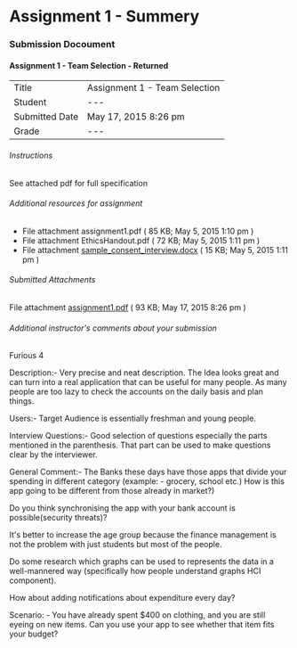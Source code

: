# Assignment 1 - Summery

### Submission Docoument
#### Assignment 1 - Team Selection - Returned
|  |  |
| --- | --- |
| Title |	Assignment 1 - Team Selection |
| Student |	--- |
| Submitted Date |	May 17, 2015 8:26 pm |
| Grade |	--- |
###### Instructions
See attached pdf for full specification

###### Additional resources for assignment
- File attachment assignment1.pdf ( 85 KB; May 5, 2015 1:10 pm )
- File attachment EthicsHandout.pdf ( 72 KB; May 5, 2015 1:11 pm )
- File attachment [sample_consent_interview.docx](assignment1/specification/sample_consent_interview.docx) ( 15 KB; May 5, 2015 1:11 pm )

###### Submitted Attachments
File attachment [assignment1.pdf](assignment1.pdf) ( 93 KB; May 17, 2015 8:26 pm )

###### Additional instructor's comments about your submission
Furious 4
 
Description:- 
Very precise and neat description. The Idea looks great and can turn into a real application that can be useful for many people. As many people are too lazy to check the accounts on the daily basis and plan things.
 
Users:-
Target Audience is essentially freshman and young people.
 
 
Interview Questions:-
Good selection of questions especially the parts mentioned in the parenthesis. That part can be used to make questions clear by the interviewer.
 
General Comment:-
The Banks these days have those apps that divide your spending in different category (example: - grocery, school etc.) How is this app going to be different from those already in market?)
 
Do you think synchronising the app with your bank account is possible(security threats)? 
 
It's better to increase the age group because the finance management is not the problem with just students but most of the people.
 
Do some research which graphs can be used to represents the data in a well-mannered way (specifically how people understand graphs HCI component).
 
How about adding notifications about expenditure every day?
 
Scenario: - You have already spent $400 on clothing, and you are still eyeing on new items. Can you use your app to see whether that item fits your budget?
